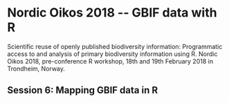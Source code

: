 # Nordic Oikos 2018 -- GBIF data with R

Scientific reuse of openly published biodiversity information: Programmatic access to and analysis of primary biodiversity information using R. Nordic Oikos 2018, pre-conference R workshop, 18th and 19th February 2018 in Trondheim, Norway.

## Session 6: Mapping GBIF data in R


